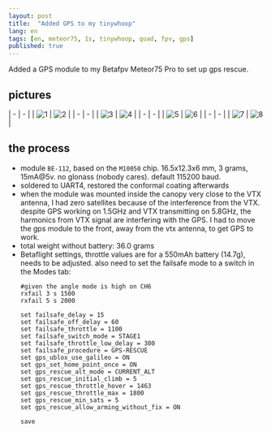 ```yaml
---
layout: post
title:  "Added GPS to my tinywhoop"
lang: en
tags: [en, meteor75, 1s, tinywhoop, quad, fpv, gps]
published: true
---
```


Added a GPS module to my Betafpv Meteor75 Pro to set up gps rescue. 

## pictures

| - | - |
| ![1](/assets/images/tinywhoop-gps-01.jpg) | ![2](/assets/images/tinywhoop-gps-02.jpg) |
| - | - |
| ![3](/assets/images/tinywhoop-gps-03.jpg) | ![4](/assets/images/tinywhoop-gps-04.jpg) |
| - | - |
| ![5](/assets/images/tinywhoop-gps-05.jpg) |  ![6](/assets/images/tinywhoop-gps-06.jpg) |
| - | - |
| ![7](/assets/images/tinywhoop-gps-07.jpg) | ![8](/assets/images/tinywhoop-gps-08.jpg) |


## the process
- module `BE-112`, based on the `M10050` chip. 16.5x12.3x6 mm, 3 grams, 15mA@5v. no glonass (nobody cares). default 115200 baud. 
- soldered to UART4, restored the conformal coating afterwards
- when the module was mounted inside the canopy very close to the VTX antenna, I had zero satellites because of the interference from the VTX. despite GPS working on 1.5GHz and VTX transmitting on 5.8GHz, the harmonics from VTX signal are interfering with the GPS. I had to move the gps module to the front, away from the vtx antenna, to get GPS to work.
- total weight without battery: 36.0 grams
- Betaflight settings, throttle values are for a 550mAh battery (14.7g), needs to be adjusted. also need to set the failsafe mode to a switch in the Modes tab:
  ```
  #given the angle mode is high on CH6
  rxfail 3 s 1500
  rxfail 5 s 2000

  set failsafe_delay = 15
  set failsafe_off_delay = 60
  set failsafe_throttle = 1100
  set failsafe_switch_mode = STAGE1
  set failsafe_throttle_low_delay = 300
  set failsafe_procedure = GPS-RESCUE
  set gps_ublox_use_galileo = ON
  set gps_set_home_point_once = ON
  set gps_rescue_alt_mode = CURRENT_ALT
  set gps_rescue_initial_climb = 5
  set gps_rescue_throttle_hover = 1463
  set gps_rescue_throttle_max = 1800
  set gps_rescue_min_sats = 5
  set gps_rescue_allow_arming_without_fix = ON

  save
  ```








